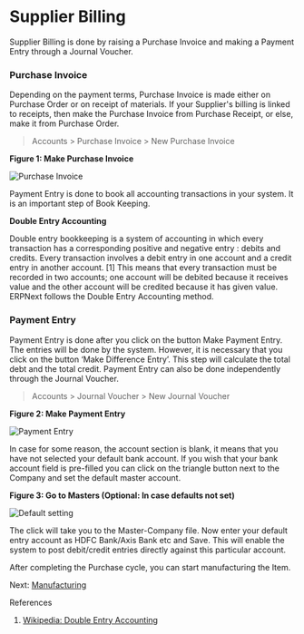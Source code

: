 # Supplier Billing

<p class="lead"> Supplier Billing is done by raising a Purchase Invoice and making a Payment Entry through a Journal Voucher.</p>

### Purchase Invoice

Depending on the payment terms, Purchase Invoice is  made either on Purchase Order or on receipt of materials. If your Supplier's billing is linked to receipts, then make the Purchase Invoice from Purchase Receipt, or else, make it from Purchase Order.

> Accounts > Purchase Invoice > New Purchase Invoice

__Figure 1: Make Purchase Invoice__

![Purchase Invoice](/assets/manual_erpnext_com/old_images/erpnext/m-t-s-purchase-invoice.png)

Payment Entry is done to book all accounting transactions in your system. It is an important step of Book Keeping.

__Double Entry Accounting__

Double entry bookkeeping is a system of accounting in which every transaction has a corresponding positive and negative entry : debits and credits. Every transaction involves a debit entry in one account and a credit entry in another account. [1] This means that every transaction must be recorded in two accounts; one account will be debited because it receives value and the other account will be credited because it has given value. ERPNext follows the Double Entry Accounting method.

### Payment Entry

Payment Entry is done after you click on the button Make Payment Entry. The entries will be done by the system. However, it is necessary that you click on the button ‘Make Difference Entry’. This step will calculate the total debt and the total credit. Payment Entry can also be done independently through the Journal Voucher.

> Accounts > Journal Voucher > New Journal Voucher

__Figure 2: Make Payment Entry__

![Payment Entry](/assets/manual_erpnext_com/old_images/erpnext/m-t-s-payment-entry.png)

In case for some reason, the account section is blank, it means that you have not selected your default bank account. If you wish that your bank account field is pre-filled you can click on the triangle button next to the Company and set the default master account.

__Figure 3: Go to Masters (Optional: In case defaults not set)__

![Default setting](/assets/manual_erpnext_com/old_images/erpnext/triangle-button-company.png)

The click will take you to the Master-Company file. Now enter your default entry account as HDFC Bank/Axis Bank etc and Save. This will enable the system to post debit/credit entries directly against this particular account.

After completing the Purchase cycle, you can start manufacturing the Item.


Next: [Manufacturing](/contents/guide-books/make-to-stock/manufacturing)


References


1. [Wikipedia: Double Entry Accounting](http://en.wikipedia.org/wiki/Double-entry_bookkeeping_system)
